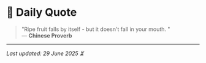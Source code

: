 # 📜 Daily Quote

> "Ripe fruit falls by itself - but it doesn't fall in your mouth. "  
> — **Chinese Proverb**

---

_Last updated: 29 June 2025 ⏳_
